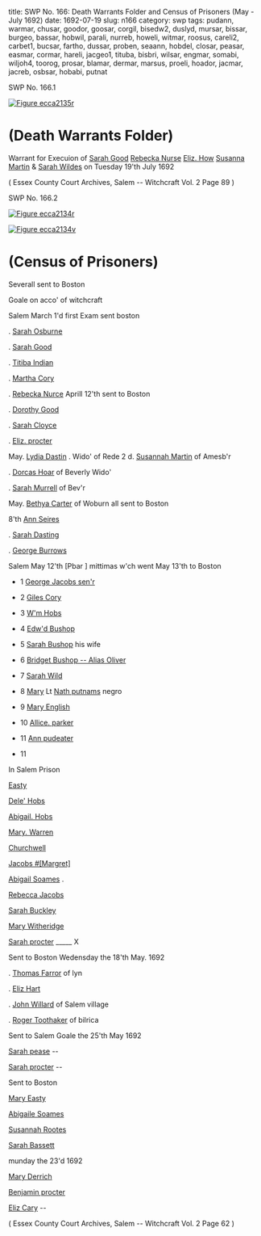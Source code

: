 title: SWP No. 166: Death Warrants Folder and Census of Prisoners (May - July 1692)
date: 1692-07-19
slug: n166
category: swp
tags: pudann, warmar, chusar, goodor, goosar, corgil, bisedw2, duslyd, mursar, bissar, burgeo, bassar, hobwil, parali, nurreb, howeli, witmar, roosus, careli2, carbet1, bucsar, fartho, dussar, proben, seaann, hobdel, closar, peasar, easmar, cormar, hareli, jacgeo1, tituba, bisbri, wilsar, engmar, somabi, wiljoh4, toorog, prosar, blamar, dermar, marsus, proeli, hoador, jacmar, jacreb, osbsar, hobabi, putnat




<div markdown class="doc" id="n166.1">

<div class="doc_id">SWP No. 166.1</div>



<span markdown class="figure">[![Figure ecca2135r](archives/ecca/thumb/ecca2135r.jpg)](archives/ecca/large/ecca2135r.jpg)</span>


# (Death Warrants Folder) 

Warrant for Execuion of [Sarah Good](/tag/goosar.html) [Rebecka Nurse](/tag/nurreb.html) [Eliz. How](/tag/howeli.html) [Susanna Martin](/tag/marsus.html) & [Sarah Wildes](/tag/wilsar.html) on Tuesday 19'th July 1692

( Essex County Court Archives, Salem -- Witchcraft Vol. 2 Page 89 )


</div>



<div markdown class="doc" id="n166.2">

<div class="doc_id">SWP No. 166.2</div>



<span markdown class="figure">[![Figure ecca2134r](archives/ecca/thumb/ecca2134r.jpg)](archives/ecca/large/ecca2134r.jpg)</span>



<span markdown class="figure">[![Figure ecca2134v](archives/ecca/thumb/ecca2134v.jpg)](archives/ecca/large/ecca2134v.jpg)</span>


# (Census of Prisoners) 

Severall sent to Boston 

Goale on acco' of witchcraft 

Salem March 1'd first Exam sent boston

. [Sarah Osburne](/tag/osbsar.html)

. [Sarah Good](/tag/goosar.html)

. [Titiba Indian](/tag/tituba.html)

. [Martha Cory](/tag/cormar.html)

. [Rebecka Nurce](/tag/nurreb.html) Aprill 12'th sent to Boston 

. [Dorothy Good](/tag/goodor.html)

. [Sarah Cloyce](/tag/closar.html)

. [Eliz. procter](/tag/proeli.html)

May. [Lydia Dastin](/tag/duslyd.html) . Wido' of Rede 2 d. [Susannah Martin](/tag/marsus.html) of Amesb'r

. [Dorcas Hoar](/tag/hoador.html) of Beverly Wido'

. [Sarah Murrell](/tag/mursar.html) of Bev'r

May. [Bethya Carter](/tag/carbet1.html) of Woburn all sent to Boston

8'th [Ann Seires](/tag/seaann.html)

. [Sarah Dasting](/tag/dussar.html)

. [George Burrows](/tag/burgeo.html)

Salem May 12'th [Pbar ] mittimas w'ch went May 13'th to Boston

* 1 [George Jacobs sen'r](/tag/jacgeo1.html)

* 2 [Giles Cory](/tag/corgil.html)

* 3 [W'm Hobs](/tag/hobwil.html)

* 4 [Edw'd Bushop](/tag/bisedw2.html)

* 5 [Sarah Bushop](/tag/bissar.html) his wife

* 6 [Bridget Bushop -- Alias Oliver](/tag/bisbri.html)

* 7 [Sarah Wild](/tag/wilsar.html)

* 8 [Mary](/tag/blamar.html) Lt [Nath putnams](/tag/putnat.html) negro

* 9 [Mary English](/tag/engmar.html)

* 10 [Allice. parker](/tag/parali.html)

* 11 [Ann pudeater](/tag/pudann.html)

* 11 

In Salem Prison 

[Easty](/tag/easmar.html)

[Dele' Hobs](/tag/hobdel.html)

[Abigail. Hobs](/tag/hobabi.html)

[Mary. Warren](/tag/warmar.html)

[Churchwell](/tag/chusar.html)

[Jacobs #[Margret]](/tag/jacmar.html)

[Abigail Soames](/tag/somabi.html) .

[Rebecca Jacobs](/tag/jacreb.html)

[Sarah Buckley](/tag/bucsar.html)

[Mary Witheridge](/tag/witmar.html)

[Sarah procter](/tag/prosar.html) _____ X

Sent to Boston Wedensday the 18'th May. 1692

. [Thomas Farror](/tag/fartho.html) of lyn

. [Eliz Hart](/tag/hareli.html)

. [John Willard](/tag/wiljoh4.html) of Salem village

. [Roger Toothaker](/tag/toorog.html) of bilrica

Sent to Salem Goale the 25'th May 1692 

[Sarah pease](/tag/peasar.html) --

[Sarah procter](/tag/prosar.html) --

Sent to Boston 

[Mary Easty](/tag/easmar.html)

[Abigaile Soames](/tag/somabi.html)

[Susannah Rootes](/tag/roosus.html)

[Sarah Bassett](/tag/bassar.html)

munday the 23'd 1692 

[Mary Derrich](/tag/dermar.html)

[Benjamin procter](/tag/proben.html)

[Eliz Cary](/tag/careli2.html) --

( Essex County Court Archives, Salem -- Witchcraft Vol. 2 Page 62 )


</div>

